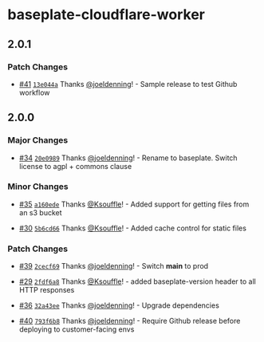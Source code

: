 # baseplate-cloudflare-worker

## 2.0.1

### Patch Changes

- [#41](https://github.com/JustUtahCoders/baseplate-cloudflare-worker/pull/41) [`13e044a`](https://github.com/JustUtahCoders/baseplate-cloudflare-worker/commit/13e044a1787910710ca25303176beb280ada778a) Thanks [@joeldenning](https://github.com/joeldenning)! - Sample release to test Github workflow

## 2.0.0

### Major Changes

- [#34](https://github.com/JustUtahCoders/baseplate-cloudflare-worker/pull/34) [`20e0989`](https://github.com/JustUtahCoders/baseplate-cloudflare-worker/commit/20e09897fb7d4c2a3869228fd041a5e93ae2669e) Thanks [@joeldenning](https://github.com/joeldenning)! - Rename to baseplate. Switch license to agpl + commons clause

### Minor Changes

- [#35](https://github.com/JustUtahCoders/baseplate-cloudflare-worker/pull/35) [`a160ede`](https://github.com/JustUtahCoders/baseplate-cloudflare-worker/commit/a160ede00756c1d6fdaee1c198cc2ed72fa27d56) Thanks [@Ksouffle](https://github.com/Ksouffle)! - Added support for getting files from an s3 bucket

* [#30](https://github.com/JustUtahCoders/baseplate-cloudflare-worker/pull/30) [`5b6cd66`](https://github.com/JustUtahCoders/baseplate-cloudflare-worker/commit/5b6cd66d43ecf4fc8889227f60451c6282a20c62) Thanks [@Ksouffle](https://github.com/Ksouffle)! - Added cache control for static files

### Patch Changes

- [#39](https://github.com/JustUtahCoders/baseplate-cloudflare-worker/pull/39) [`2cecf69`](https://github.com/JustUtahCoders/baseplate-cloudflare-worker/commit/2cecf69ab8e0872d135d38bb006b95d7a3bb84de) Thanks [@joeldenning](https://github.com/joeldenning)! - Switch **main** to prod

* [#29](https://github.com/JustUtahCoders/baseplate-cloudflare-worker/pull/29) [`2fdf6a8`](https://github.com/JustUtahCoders/baseplate-cloudflare-worker/commit/2fdf6a86cb3ad9669d6824d5c160a749ee005706) Thanks [@Ksouffle](https://github.com/Ksouffle)! - added baseplate-version header to all HTTP responses

- [#36](https://github.com/JustUtahCoders/baseplate-cloudflare-worker/pull/36) [`32a43ee`](https://github.com/JustUtahCoders/baseplate-cloudflare-worker/commit/32a43ee9d11d13edc17d564d60933de1cb48a2e3) Thanks [@joeldenning](https://github.com/joeldenning)! - Upgrade dependencies

* [#40](https://github.com/JustUtahCoders/baseplate-cloudflare-worker/pull/40) [`793f6b8`](https://github.com/JustUtahCoders/baseplate-cloudflare-worker/commit/793f6b8501a6cdd3c42a18053a945fabf909c261) Thanks [@joeldenning](https://github.com/joeldenning)! - Require Github release before deploying to customer-facing envs
